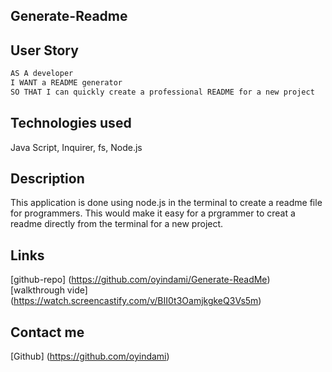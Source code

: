 ## Generate-Readme

## User Story

```md
AS A developer
I WANT a README generator
SO THAT I can quickly create a professional README for a new project
```
## Technologies used
Java Script, Inquirer, fs, Node.js


## Description
This application is done using node.js in the terminal to create a readme file for programmers. This would make it easy for a prgrammer to creat a readme directly from the terminal for a new project.


## Links
[github-repo] (https://github.com/oyindami/Generate-ReadMe)
[walkthrough vide] (https://watch.screencastify.com/v/BII0t3OamjkgkeQ3Vs5m)

## Contact me

[Github] (https://github.com/oyindami)
